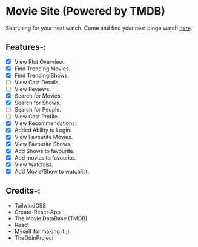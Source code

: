 # Movie Site (Powered by TMDB)

Searching for your next watch.
Come and find your next binge watch [here](https://moviebykick.netlify.app).

## Features-:
 - [X] View Plot Overview.
 - [X] Find Trending Movies.
 - [X] Find Trending Shows.
 - [ ] View Cast Details.
 - [ ] View Reviews.
 - [X] Search for Movies.
 - [X] Search for Shows.
 - [ ] Search for People.
 - [ ] View Cast Profile.
 - [X] View Recommendations.
 - [X] Added Ability to Login.
 - [X] View Favourite Movies.
 - [X] View Favourite Shows.
 - [X] Add Shows to favourite.
 - [X] Add movies to favourite.
 - [X] View Watchlist.
 - [X] Add Movie/Show to watchlist.

## Credits-:
* TailwindCSS
* Create-React-App
* The Movie DataBase (TMDB)
* React
* Myself for making it ;)
* TheOdinProject
